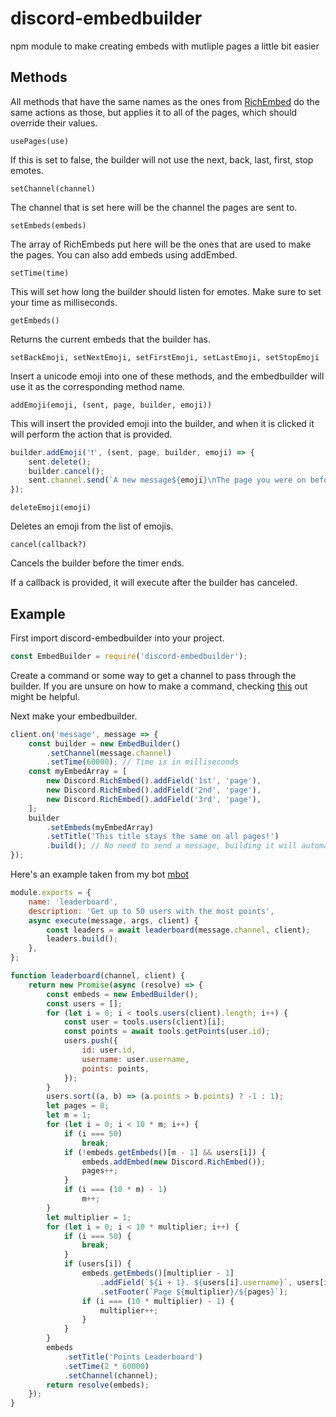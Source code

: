 # discord-embedbuilder
npm module to make creating embeds with mutliple pages a little bit easier

## Methods
All methods that have the same names as the ones from [RichEmbed](https://discord.js.org/#/docs/main/stable/class/RichEmbed) do the same actions as those, but applies it to all of the pages, which should override their values.

```usePages(use)```

If this is set to false, the builder will not use the next, back, last, first, stop emotes.

```setChannel(channel)```

The channel that is set here will be the channel the pages are sent to.

```setEmbeds(embeds)```

The array of RichEmbeds put here will be the ones that are used to make the pages. You can also add embeds using addEmbed.

```setTime(time)```

This will set how long the builder should listen for emotes. Make sure to set your time as milliseconds.

```getEmbeds()```

Returns the current embeds that the builder has.

```setBackEmoji, setNextEmoji, setFirstEmoji, setLastEmoji, setStopEmoji```

Insert a unicode emoji into one of these methods, and the embedbuilder will use it as the corresponding method name.

```addEmoji(emoji, (sent, page, builder, emoji))```

This will insert the provided emoji into the builder, and when it is clicked it will perform the action that is provided.

```javascript
builder.addEmoji('❗', (sent, page, builder, emoji) => {
    sent.delete();
    builder.cancel();
    sent.channel.send(`A new message${emoji}\nThe page you were on before was ${page}`);
});
```

```deleteEmoji(emoji)```

Deletes an emoji from the list of emojis.

```cancel(callback?)```

Cancels the builder before the timer ends.

If a callback is provided, it will execute after the builder has canceled.

## Example
First import discord-embedbuilder into your project.

```javascript
const EmbedBuilder = require('discord-embedbuilder');
```

Create a command or some way to get a channel to pass through the builder. If you are unsure on how to make a command, checking [this](https://discordjs.guide/) out might be helpful.

Next make your embedbuilder.

```javascript
client.on('message', message => {
    const builder = new EmbedBuilder()
        .setChannel(message.channel)
        .setTime(60000); // Time is in milliseconds
    const myEmbedArray = [
        new Discord.RichEmbed().addField('1st', 'page'),
        new Discord.RichEmbed().addField('2nd', 'page'), 
        new Discord.RichEmbed().addField('3rd', 'page'),
    ];
    builder
        .setEmbeds(myEmbedArray)
        .setTitle('This title stays the same on all pages!')
        .build(); // No need to send a message, building it will automatically do it.
});
```

Here's an example taken from my bot [mbot](https://github.com/muricans/mbot)

```javascript
module.exports = {
    name: 'leaderboard',
    description: 'Get up to 50 users with the most points',
    async execute(message, args, client) {
        const leaders = await leaderboard(message.channel, client);
        leaders.build();
    },
};

function leaderboard(channel, client) {
    return new Promise(async (resolve) => {
        const embeds = new EmbedBuilder();
        const users = [];
        for (let i = 0; i < tools.users(client).length; i++) {
            const user = tools.users(client)[i];
            const points = await tools.getPoints(user.id);
            users.push({
                id: user.id,
                username: user.username,
                points: points,
            });
        }
        users.sort((a, b) => (a.points > b.points) ? -1 : 1);
        let pages = 0;
        let m = 1;
        for (let i = 0; i < 10 * m; i++) {
            if (i === 50)
                break;
            if (!embeds.getEmbeds()[m - 1] && users[i]) {
                embeds.addEmbed(new Discord.RichEmbed());
                pages++;
            }
            if (i === (10 * m) - 1)
                m++;
        }
        let multiplier = 1;
        for (let i = 0; i < 10 * multiplier; i++) {
            if (i === 50) {
                break;
            }
            if (users[i]) {
                embeds.getEmbeds()[multiplier - 1]
                    .addField(`${i + 1}. ${users[i].username}`, users[i].points, true)
                    .setFooter(`Page ${multiplier}/${pages}`);
                if (i === (10 * multiplier) - 1) {
                    multiplier++;
                }
            }
        }
        embeds
            .setTitle('Points Leaderboard')
            .setTime(2 * 60000)
            .setChannel(channel);
        return resolve(embeds);
    });
}
```